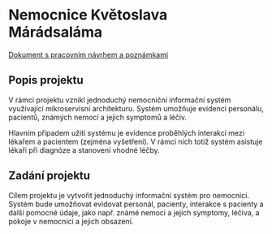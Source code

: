 # Nemocnice Květoslava Márádsaláma

[Dokument s pracovním návrhem a poznámkami](https://docs.google.com/document/d/1CY50b4Ov9Ri-vINlSxVA7bf_heqfGJ6P4lLS34dgGe8/edit)

## Popis projektu
V rámci projektu vznikl jednoduchý nemocniční informační systém využívající mikroservisní architekturu. Systém umožňuje evidenci personálu, pacientů, známých nemocí a jejich symptomů a léčiv. 

Hlavním případem užití systému je evidence proběhlých interakcí mezi lékařem a pacientem (zejména vyšetření). V rámci nich totiž systém asistuje lékaři při diagnóze a stanovení vhodné léčby.

## Zadání projektu
Cílem projektu je vytvořit jednoduchý informační systém pro nemocnici. Systém bude umožňovat evidovat personál, pacienty, interakce s pacienty a další pomocné údaje, jako např. známé nemoci a jejich symptomy, léčiva, a pokoje v nemocnici a jejich obsazení.